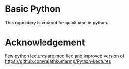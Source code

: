 # Basic Python
 
This repository is created for quick start in python. 

# Acknowledgement
Few python lectures are modified and improved version of
https://github.com/rajathkumarmp/Python-Lectures
